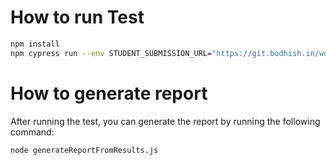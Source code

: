 # How to run Test

```bash
npm install
npm cypress run --env STUDENT_SUBMISSION_URL="https://git.bodhish.in/wd-101-test/"
```

# How to generate report

After running the test, you can generate the report by running the following command:

```bash
node generateReportFromResults.js
```
